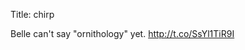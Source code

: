 Title: chirp

Belle can't say "ornithology" yet. <a href="http://t.co/SsYl1TiR9I">http://t.co/SsYl1TiR9I</a>
